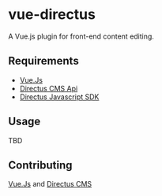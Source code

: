 # vue-directus

A Vue.js plugin for front-end content editing.

## Requirements

- [Vue.Js](https://vuejs.org/)
- [Directus CMS Api](https://getdirectus.com/)
- [Directus Javascript SDK](https://github.com/directus/directus-sdk-javascript)

## Usage

TBD

## Contributing

[Vue.Js](https://vuejs.org/) and [Directus CMS](https://getdirectus.com/)

